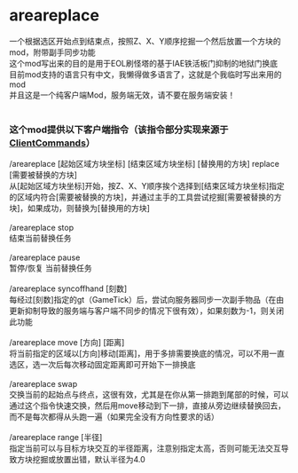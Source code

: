 # areareplace
一个根据选区开始点到结束点，按照Z、X、Y顺序挖掘一个然后放置一个方块的mod，附带副手同步功能</br>
这个mod写出来的目的是用于EOL刷怪塔的基于IAE铁活板门抑制的地狱门换底</br>
目前mod支持的语言只有中文，我懒得做多语言了，这就是个我临时写出来用的mod</br>
并且这是一个纯客户端Mod，服务端无效，请不要在服务端安装！</br>
</br>
### 这个mod提供以下客户端指令（该指令部分实现来源于[ClientCommands](https://github.com/Earthcomputer/clientcommands/blob/1.20.1/)）
/areareplace \[起始区域方块坐标\] \[结束区域方块坐标\] \[替换用的方块\] replace \[需要被替换的方块\]</br>
从\[起始区域方块坐标\]开始，按Z、X、Y顺序挨个选择到\[结束区域方块坐标\]指定的区域内符合\[需要被替换的方块\]，并通过主手的工具尝试挖掘\[需要被替换的方块\]，如果成功，则替换为\[替换用的方块\]</br>
</br>
/areareplace stop</br>
结束当前替换任务</br>
</br>
/areareplace pause</br>
暂停/恢复 当前替换任务</br>
</br>
/areareplace syncoffhand \[刻数\]</br>
每经过\[刻数\]指定的gt（GameTick）后，尝试向服务器同步一次副手物品（在由更新抑制导致的服务端与客户端不同步的情况下很有效），如果刻数为-1，则关闭此功能</br>
</br>
/areareplace move \[方向\] \[距离\]</br>
将当前指定的区域以\[方向\]移动\[距离\]，用于多排需要换底的情况，可以不用一直选区，选一次后每次移动固定距离即可开始下一排换底</br>
</br>
/areareplace swap</br>
交换当前的起始点与终点，这很有效，尤其是在你从第一排跑到尾部的时候，可以通过这个指令快速交换，然后用move移动到下一排，直接从旁边继续替换回去，而不是每次都得从头跑一遍（如果完全没有方向性要求的话）</br>
</br>
/areareplace range \[半径\]</br>
指定当前可以与目标方块交互的半径距离，注意别指定太高，否则可能无法交互导致方块挖掘或放置出错，默认半径为4.0</br>
